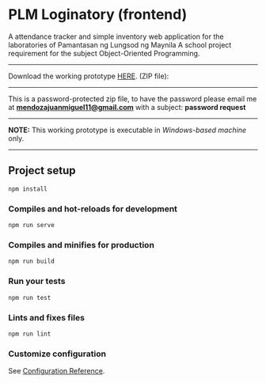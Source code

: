 # PLM Loginatory (frontend)
A attendance tracker and simple inventory web application for the laboratories of Pamantasan ng Lungsod ng Maynila
A school project requirement for the subject Object-Oriented Programming. 

<hr/>

Download the working prototype <a href="http://www.shorturl.at/mtHL9" target="_blank">HERE</a>. (ZIP file): 

<hr/>

This is a password-protected zip file, to have the password please email me at
<b>mendozajuanmiguel11@gmail.com</b>
with a subject: <b>password request</b>

<hr/>
<b>NOTE:</b> This working prototype is executable in <em>Windows-based machine</em> only. 

<hr/>

## Project setup
```
npm install
```

### Compiles and hot-reloads for development
```
npm run serve
```

### Compiles and minifies for production
```
npm run build
```

### Run your tests
```
npm run test
```

### Lints and fixes files
```
npm run lint
```

### Customize configuration
See [Configuration Reference](https://cli.vuejs.org/config/).
